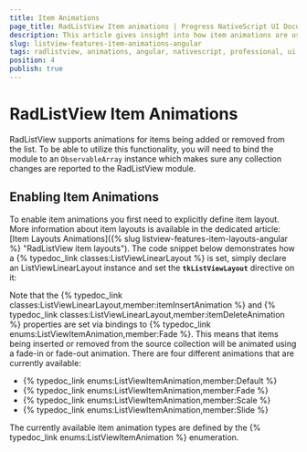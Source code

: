 ```yaml
---
title: Item Animations
page_title: RadListView Item animations | Progress NativeScript UI Documentation
description: This article gives insight into how item animations are used with RadListView.
slug: listview-features-item-animations-angular
tags: radlistview, animations, angular, nativescript, professional, ui
position: 4
publish: true
---
```


# RadListView Item Animations

RadListView supports animations for items being added or removed from the list. To be able to utilize this functionality, you will need to bind the module to an `ObservableArray` instance which makes sure any collection changes are reported to the RadListView module.

## Enabling Item Animations

To enable item animations you first need to explicitly define item layout. More information about item layouts is available in the dedicated article: [Item Layouts Animations]({% slug listview-features-item-layouts-angular %} "RadListView item layouts"). The code snippet below demonstrates how a {% typedoc_link classes:ListViewLinearLayout %} is set, simply declare an ListViewLinearLayout instance and set the **`tkListViewLayout`** directive on it:

<snippet id='angular-listview-item-animations-html'/>

Note that the {% typedoc_link classes:ListViewLinearLayout,member:itemInsertAnimation %} and {% typedoc_link classes:ListViewLinearLayout,member:itemDeleteAnimation %} properties are set via bindings to {% typedoc_link enums:ListViewItemAnimation,member:Fade %}. This means that items being inserted or removed from the source collection will be animated using a fade-in or fade-out animation. There are four different animations that are currently available:

* {% typedoc_link enums:ListViewItemAnimation,member:Default %}
* {% typedoc_link enums:ListViewItemAnimation,member:Fade %}
* {% typedoc_link enums:ListViewItemAnimation,member:Scale %}
* {% typedoc_link enums:ListViewItemAnimation,member:Slide %}

The currently available item animation types are defined by the {% typedoc_link enums:ListViewItemAnimation %} enumeration.

